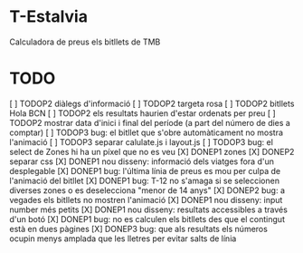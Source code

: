 T-Estalvia
==========

Calculadora de preus els bitllets de TMB


TODO
==========
[ ] TODOP2 diàlegs d'informació
[ ] TODOP2 targeta rosa
[ ] TODOP2 bitllets Hola BCN
[ ] TODOP2 els resultats haurien d'estar ordenats per preu
[ ] TODOP2 mostrar data d'inici i final del període (a part del número de dies a comptar)
[ ] TODOP3 bug: el bitllet que s'obre automàticament no mostra l'animació
[ ] TODOP3 separar calulate.js i layout.js
[ ] TODOP3 bug: el select de Zones hi ha un píxel que no es veu
[X] DONEP1 zones
[X] DONEP2 separar css
[X] DONEP1 nou disseny: informació dels viatges fora d'un desplegable
[X] DONEP1 bug: l'última línia de preus es mou per culpa de l'animació del bitllet
[X] DONEP1 bug: T-12 no s'amaga si se seleccionen diverses zones o es deselecciona "menor de 14 anys"
[X] DONEP2 bug: a vegades els bitllets no mostren l'animació
[X] DONEP1 nou disseny: input number més petits
[X] DONEP1 nou disseny: resultats accessibles a través d'un botó
[X] DONEP1 bug: no es calculen els bitllets des que el contingut està en dues pàgines
[X] DONEP3 bug: que als resultats els números ocupin menys amplada que les lletres per evitar salts de línia
